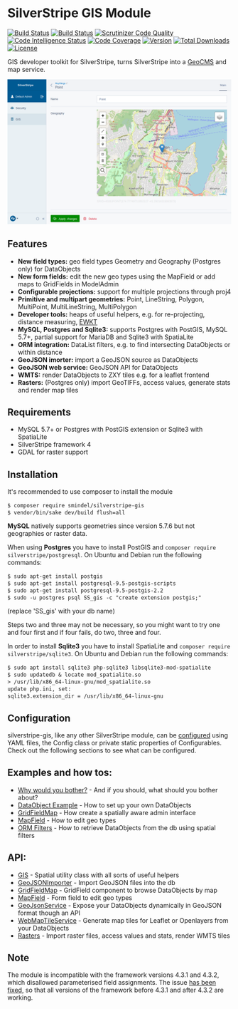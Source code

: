# SilverStripe GIS Module

[![Build Status](https://travis-ci.org/smindel/silverstripe-gis.svg?branch=master)](https://travis-ci.org/smindel/silverstripe-gis)
[![Build Status](https://scrutinizer-ci.com/g/smindel/silverstripe-gis/badges/build.png?b=master)](https://scrutinizer-ci.com/g/smindel/silverstripe-gis/build-status/master)
[![Scrutinizer Code Quality](https://scrutinizer-ci.com/g/smindel/silverstripe-gis/badges/quality-score.png?b=master)](https://scrutinizer-ci.com/g/smindel/silverstripe-gis/?branch=master)
[![Code Intelligence Status](https://scrutinizer-ci.com/g/smindel/silverstripe-gis/badges/code-intelligence.svg?b=master)](https://scrutinizer-ci.com/code-intelligence)
[![Code Coverage](https://scrutinizer-ci.com/g/smindel/silverstripe-gis/badges/coverage.png?b=master)](https://scrutinizer-ci.com/g/smindel/silverstripe-gis/?branch=master)
[![Version](http://img.shields.io/packagist/v/smindel/silverstripe-gis.svg?style=flat)](https://packagist.org/packages/smindel/silverstripe-gis)
[![Total Downloads](https://poser.pugx.org/smindel/silverstripe-gis/downloads.svg)](https://packagist.org/packages/smindel/silverstripe-gis)
[![License](http://img.shields.io/packagist/l/smindel/silverstripe-gis.svg?style=flat)](LICENSE.md)

GIS developer toolkit for SilverStripe, turns SilverStripe into a [GeoCMS](https://en.wikipedia.org/wiki/Geospatial_content_management_system) and map service.

![feature name](docs/images/MapField.png)

## Features

- __New field types:__ geo field types Geometry and Geography (Postgres only) for DataObjects
- __New form fields:__ edit the new geo types using the MapField or add maps to GridFields in ModelAdmin
- __Configurable projections:__ support for multiple projections through proj4
- __Primitive and multipart geometries:__ Point, LineString, Polygon, MultiPoint, MultiLineString, MultiPolygon
- __Developer tools:__ heaps of useful helpers, e.g. for re-projecting, distance measuring, [EWKT](https://postgis.net/docs/manual-2.1/using_postgis_dbmanagement.html#EWKB_EWKT)
- __MySQL, Postgres and Sqlite3:__ supports Postgres with PostGIS, MySQL 5.7+, partial support for MariaDB and Sqlite3 with SpatiaLite
- __ORM integration:__ DataList filters, e.g. to find intersecting DataObjects or within distance
- __GeoJSON imorter:__ import a GeoJSON source as DataObjects
- __GeoJSON web service:__ GeoJSON API for DataObjects
- __WMTS:__ render DataObjects to ZXY tiles e.g. for a leaflet frontend
- __Rasters:__ (Postgres only) import GeoTIFFs, access values, generate stats and render map tiles


## Requirements

- MySQL 5.7+ or Postgres with PostGIS extension or Sqlite3 with SpatiaLite
- SilverStripe framework 4
- GDAL for raster support


## Installation

It's recommended to use composer to install the module

    $ composer require smindel/silverstripe-gis
    $ vendor/bin/sake dev/build flush=all

__MySQL__ natively supports geometries since version 5.7.6 but not geographies or raster data.

When using __Postgres__ you have to install PostGIS and `composer require silverstripe/postgresql`. On Ubuntu and Debian run the following commands:

    $ sudo apt-get install postgis
    $ sudo apt-get install postgresql-9.5-postgis-scripts
    $ sudo apt-get install postgresql-9.5-postgis-2.2
    $ sudo -u postgres psql SS_gis -c "create extension postgis;"

(replace 'SS\_gis' with your db name)

Steps two and three may not be necessary, so you might want to try one and four first and if four fails, do two, three and four.

In order to install __Sqlite3__ you have to install SpatiaLite and `composer require silverstripe/sqlite3`. On Ubuntu and Debian run the following commands:

    $ sudo apt install sqlite3 php-sqlite3 libsqlite3-mod-spatialite
    $ sudo updatedb & locate mod_spatialite.so
    > /usr/lib/x86_64-linux-gnu/mod_spatialite.so
    update php.ini, set:
    sqlite3.extension_dir = /usr/lib/x86_64-linux-gnu

## Configuration

silverstripe-gis, like any other SilverStripe module, can be [configured](https://docs.silverstripe.org/en/4/developer_guides/configuration/configuration/) using YAML files, the Config class or private static properties of Configurables. Check out the following sections to see what can be configured.

## Examples and how tos:

- [Why would you bother?](docs/en/Why-bother.md) - And if you should, what should you bother about?
- [DataObject Example](docs/en/DataObject-Example.md) - How to set up your own DataObjects
- [GridFieldMap](docs/en/GridFieldMap.md#example) - How create a spatially aware admin interface
- [MapField](docs/en/MapField.md#examples) - How to edit geo types
- [ORM Filters](docs/en/ORM-Filters.md) - How to retrieve DataObjects from the db using spatial filters

## API:

- [GIS](docs/en/GIS.md) - Spatial utility class with all sorts of useful helpers
- [GeoJSONImporter](docs/en/GeoJSONImporter.md) - Import GeoJSON files into the db
- [GridFieldMap](docs/en/GridFieldMap.md) - GridField component to browse DataObjects by map
- [MapField](docs/en/MapField.md) - Form field to edit geo types
- [GeoJsonService](docs/en/GeoJsonService.md) - Expose your DataObjects dynamically in GeoJSON format though an API
- [WebMapTileService](docs/en/WebMapTileService.md) - Generate map tiles for Leaflet or Openlayers from your DataObjects
- [Rasters](docs/en/Raster.md) - Import raster files, access values and stats, render WMTS tiles

## Note

The module is incompatible with the framework versions 4.3.1 and 4.3.2, which disallowed parameterised field assignments. The issue [has been fixed](https://github.com/silverstripe/silverstripe-framework/pull/8815), so that all versions of the framework before 4.3.1 and after 4.3.2 are working.
